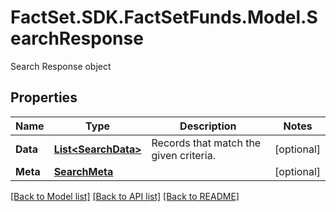 # FactSet.SDK.FactSetFunds.Model.SearchResponse
Search Response object

## Properties

Name | Type | Description | Notes
------------ | ------------- | ------------- | -------------
**Data** | [**List&lt;SearchData&gt;**](SearchData.md) | Records that match the given criteria. | [optional] 
**Meta** | [**SearchMeta**](SearchMeta.md) |  | [optional] 

[[Back to Model list]](../README.md#documentation-for-models) [[Back to API list]](../README.md#documentation-for-api-endpoints) [[Back to README]](../README.md)

